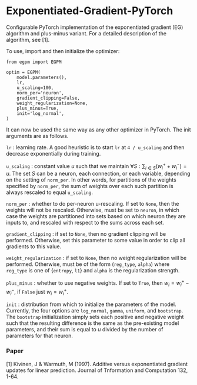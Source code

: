 # Exponentiated-Gradient-PyTorch

Configurable PyTorch implementation of the exponentiated gradient (EG) algorithm and plus-minus variant. For a detailed description of the algorithm, see [1].

To use, import and then initialize the optimizer:

    from egpm import EGPM
    
    optim = EGPM(
        model.parameters(),
        lr,
        u_scaling=100,
        norm_per='neuron',
        gradient_clipping=False,
        weight_regularization=None,
        plus_minus=True,
        init='log_normal',
    )

It can now be used the same way as any other optimizer in PyTorch. The init arguments are as follows.

`lr` : learning rate. A good heuristic is to start `lr` at `4 / u_scaling` and then decrease exponentially during training.

`u_scaling` : constant value $u$ such that we maintain $\forall S: \sum_{i \in S} (w_i^+ + w_i^-) = u$. The set $S$ can be a neuron, each connection, or each variable, depending on the setting of `norm_per`. In other words, for partitions of the weights specified by `norm_per`, the sum of weights over each such partition is always rescaled to equal `u_scaling`.

`norm_per` : whether to do per-neuron u-rescaling. If set to `None`, then the weights will not be rescaled. Otherwise, must be set to `neuron`, in which case the weights are partitioned into sets based on which neuron they are inputs to, and rescaled with respect to the sums across each set.

`gradient_clipping` : if set to `None`, then no gradient clipping will be performed. Otherwise, set this parameter to some value in order to clip all gradients to this value.

`weight_regularization` : if set to `None`, then no weight regularization will be performed. Otherwise, must be of the form (`reg_type`, `alpha`) where `reg_type` is one of {`entropy`, `l1`} and `alpha` is the regularization strength.

`plus_minus` : whether to use negative weights. If set to `True`, then $w_i = w_i^+ - w_i^-$, if `False` just $w_i = w_i^+$.

`init` : distribution from which to initialize the parameters of the model. Currently, the four options are `log_normal`, `gamma`, `uniform`, and `bootstrap`. The `bootstrap` initialization simply sets each positive and negative weight such that the resulting difference is the same as the pre-existing model parameters, and their sum is equal to $u$ divided by the number of parameters for that neuron.

### Paper

[1] Kivinen, J & Warmuth, M (1997). Additive versus exponentiated gradient updates for linear
prediction. Journal of Tnformation and Computation 132, 1-64. 
